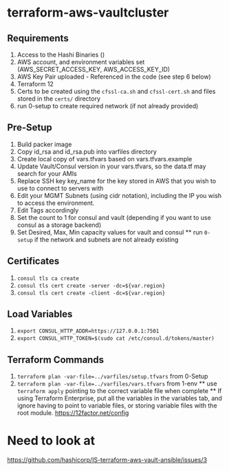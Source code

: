 # terraform-aws-vaultcluster

## Requirements
1. Access to the Hashi Binaries ()
2. AWS account, and environment variables set (AWS_SECRET_ACCESS_KEY, AWS_ACCESS_KEY_ID)
3. AWS Key Pair uploaded - Referenced in the code (see step 6 below)
4. Terraform 12
5. Certs to be created using the `cfssl-ca.sh` and `cfssl-cert.sh` and files stored in the `certs/` directory
6. run 0-setup to create required network (if not already provided)

## Pre-Setup
1. Build packer image
2. Copy id_rsa and id_rsa.pub into varfiles directory
3. Create local copy of vars.tfvars based on vars.tfvars.example
4. Update Vault/Consul version in your vars.tfvars, so the data.tf may search for your AMIs
5. Replace SSH key key_name for the key stored in AWS that you wish to use to connect to servers with
6. Edit your MGMT Subnets (using cidr notation), including the IP you wish to access the environment.
7. Edit Tags accordingly
8. Set the count to 1 for consul and vault (depending if you want to use consul as a storage backend)
10. Set Desired, Max, Min capacity values for vault and consul
** run `0-setup` if the network and subnets are not already existing

## Certificates
1. ```consul tls ca create```
2. ```consul tls cert create -server -dc=${var.region}```
3. ```consul tls cert create -client -dc=${var.region}```

## Load Variables
1. ```export CONSUL_HTTP_ADDR=https://127.0.0.1:7501```
2. ```export CONSUL_HTTP_TOKEN=$(sudo cat /etc/consul.d/tokens/master)```

## Terraform Commands
1. ```terraform plan -var-file=../varfiles/setup.tfvars``` from 0-Setup
2. ```terraform plan -var-file=../varfiles/vars.tfvars``` from 1-env
** use ```terraform apply``` pointing to the correct variable file when complete
** If using Terraform Enterprise, put all the variables in the variables tab, and ignore having to point to variable files, or storing variable files with the root module. https://12factor.net/config

# Need to look at

https://github.com/hashicorp/IS-terraform-aws-vault-ansible/issues/3
